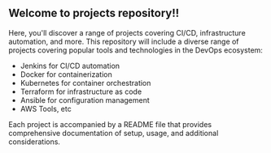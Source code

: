 ## Welcome to projects repository!!

Here, you'll discover a range of projects covering CI/CD, infrastructure automation, and more.
This repository will include a diverse range of projects covering popular tools and technologies in the DevOps ecosystem:

 * Jenkins for CI/CD automation
 * Docker for containerization
 * Kubernetes for container orchestration
 * Terraform for infrastructure as code
 * Ansible for configuration management
 * AWS Tools, etc

Each project is accompanied by a README file that provides comprehensive documentation of setup, usage, and additional considerations. 

